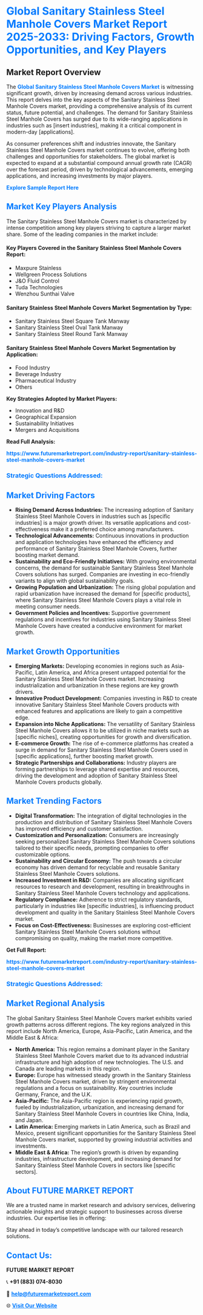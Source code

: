 <h1 style="color: #007BFF;">Global Sanitary Stainless Steel Manhole Covers Market Report 2025-2033: Driving Factors, Growth Opportunities, and Key Players</h1>

<section id="overview">
<h2>Market Report Overview</h2>
<p>The <a href="https://www.futuremarketreport.com/industry-report/sanitary-stainless-steel-manhole-covers-market" style="color: #007BFF; text-decoration: none;"><strong>Global Sanitary Stainless Steel Manhole Covers Market</strong></a> is witnessing significant growth, driven by increasing demand across various industries. This report delves into the key aspects of the Sanitary Stainless Steel Manhole Covers market, providing a comprehensive analysis of its current status, future potential, and challenges. The demand for Sanitary Stainless Steel Manhole Covers has surged due to its wide-ranging applications in industries such as [insert industries], making it a critical component in modern-day [applications].</p>
<p>As consumer preferences shift and industries innovate, the Sanitary Stainless Steel Manhole Covers market continues to evolve, offering both challenges and opportunities for stakeholders. The global market is expected to expand at a substantial compound annual growth rate (CAGR) over the forecast period, driven by technological advancements, emerging applications, and increasing investments by major players.</p>
</section>

<section id="overview">
<p><a href="https://www.futuremarketreport.com/request-sample/reportId=29231" style="color: #007BFF; text-decoration: none;"><strong>Explore Sample Report Here</strong></a></p>
</section>

<section id="key-players">
<h2 style="color: #007BFF;">Market Key Players Analysis</h2>
<p>The Sanitary Stainless Steel Manhole Covers market is characterized by intense competition among key players striving to capture a larger market share. Some of the leading companies in the market include:</p>
<h4>Key Players Covered in the Sanitary Stainless Steel Manhole Covers Report:</h4>
<ul><li>Maxpure Stainless</li><li>Wellgreen Process Solutions</li><li>J&amp;O Fluid Control</li><li>Tuda Technologies</li><li>Wenzhou Sunthai Valve</li></ul>
<h4>Sanitary Stainless Steel Manhole Covers Market Segmentation by Type:</h4>
<ul><li>Sanitary Stainless Steel Square Tank Manway</li><li>Sanitary Stainless Steel Oval Tank Manway</li><li>Sanitary Stainless Steel Round Tank Manway</li></ul>

<h4>Sanitary Stainless Steel Manhole Covers Market Segmentation by Application:</h4>
<ul><li>Food Industry</li><li>Beverage Industry</li><li>Pharmaceutical Industry</li><li>Others</li></ul>
<p><strong>Key Strategies Adopted by Market Players:</strong></p>
<ul>
<li>Innovation and R&D</li>
<li>Geographical Expansion</li>
<li>Sustainability Initiatives</li>
<li>Mergers and Acquisitions</li>
</ul>
</section>

<section>
<p><strong>Read Full Analysis: </strong></p><a href="https://www.futuremarketreport.com/industry-report/sanitary-stainless-steel-manhole-covers-market" style="color: #007BFF; text-decoration: none;"><strong>https://www.futuremarketreport.com/industry-report/sanitary-stainless-steel-manhole-covers-market</strong></a>
<h3 style="color: #007BFF;">Strategic Questions Addressed:</h3>
</section>

<section id="driving-factors">
<h2 style="color: #007BFF;">Market Driving Factors</h2>
<ul>
<li><strong>Rising Demand Across Industries:</strong> The increasing adoption of Sanitary Stainless Steel Manhole Covers in industries such as [specific industries] is a major growth driver. Its versatile applications and cost-effectiveness make it a preferred choice among manufacturers.</li>
<li><strong>Technological Advancements:</strong> Continuous innovations in production and application technologies have enhanced the efficiency and performance of Sanitary Stainless Steel Manhole Covers, further boosting market demand.</li>
<li><strong>Sustainability and Eco-Friendly Initiatives:</strong> With growing environmental concerns, the demand for sustainable Sanitary Stainless Steel Manhole Covers solutions has surged. Companies are investing in eco-friendly variants to align with global sustainability goals.</li>
<li><strong>Growing Population and Urbanization:</strong> The rising global population and rapid urbanization have increased the demand for [specific products], where Sanitary Stainless Steel Manhole Covers plays a vital role in meeting consumer needs.</li>
<li><strong>Government Policies and Incentives:</strong> Supportive government regulations and incentives for industries using Sanitary Stainless Steel Manhole Covers have created a conducive environment for market growth.</li>
</ul>
</section>

<section id="growth-opportunities">
<h2 style="color: #007BFF;">Market Growth Opportunities</h2>
<ul>
<li><strong>Emerging Markets:</strong> Developing economies in regions such as Asia-Pacific, Latin America, and Africa present untapped potential for the Sanitary Stainless Steel Manhole Covers market. Increasing industrialization and urbanization in these regions are key growth drivers.</li>
<li><strong>Innovative Product Development:</strong> Companies investing in R&D to create innovative Sanitary Stainless Steel Manhole Covers products with enhanced features and applications are likely to gain a competitive edge.</li>
<li><strong>Expansion into Niche Applications:</strong> The versatility of Sanitary Stainless Steel Manhole Covers allows it to be utilized in niche markets such as [specific niches], creating opportunities for growth and diversification.</li>
<li><strong>E-commerce Growth:</strong> The rise of e-commerce platforms has created a surge in demand for Sanitary Stainless Steel Manhole Covers used in [specific applications], further boosting market growth.</li>
<li><strong>Strategic Partnerships and Collaborations:</strong> Industry players are forming partnerships to leverage shared expertise and resources, driving the development and adoption of Sanitary Stainless Steel Manhole Covers products globally.</li>
</ul>
</section>

<section id="trending-factors">
<h2 style="color: #007BFF;">Market Trending Factors</h2>
<ul>
<li><strong>Digital Transformation:</strong> The integration of digital technologies in the production and distribution of Sanitary Stainless Steel Manhole Covers has improved efficiency and customer satisfaction.</li>
<li><strong>Customization and Personalization:</strong> Consumers are increasingly seeking personalized Sanitary Stainless Steel Manhole Covers solutions tailored to their specific needs, prompting companies to offer customizable options.</li>
<li><strong>Sustainability and Circular Economy:</strong> The push towards a circular economy has driven demand for recyclable and reusable Sanitary Stainless Steel Manhole Covers solutions.</li>
<li><strong>Increased Investment in R&D:</strong> Companies are allocating significant resources to research and development, resulting in breakthroughs in Sanitary Stainless Steel Manhole Covers technology and applications.</li>
<li><strong>Regulatory Compliance:</strong> Adherence to strict regulatory standards, particularly in industries like [specific industries], is influencing product development and quality in the Sanitary Stainless Steel Manhole Covers market.</li>
<li><strong>Focus on Cost-Effectiveness:</strong> Businesses are exploring cost-efficient Sanitary Stainless Steel Manhole Covers solutions without compromising on quality, making the market more competitive.</li>
</ul>
</section>

<section>
<p><strong>Get Full Report: </strong></p><a href="https://www.futuremarketreport.com/industry-report/sanitary-stainless-steel-manhole-covers-market" style="color: #007BFF; text-decoration: none;"><strong>https://www.futuremarketreport.com/industry-report/sanitary-stainless-steel-manhole-covers-market</strong></a>
<h3 style="color: #007BFF;">Strategic Questions Addressed:</h3>
</section>


<section id="regional-analysis">
<h2 style="color: #007BFF;">Market Regional Analysis</h2>
<p>The global Sanitary Stainless Steel Manhole Covers market exhibits varied growth patterns across different regions. The key regions analyzed in this report include North America, Europe, Asia-Pacific, Latin America, and the Middle East & Africa:</p>
<ul>
<li><strong>North America:</strong> This region remains a dominant player in the Sanitary Stainless Steel Manhole Covers market due to its advanced industrial infrastructure and high adoption of new technologies. The U.S. and Canada are leading markets in this region.</li>
<li><strong>Europe:</strong> Europe has witnessed steady growth in the Sanitary Stainless Steel Manhole Covers market, driven by stringent environmental regulations and a focus on sustainability. Key countries include Germany, France, and the U.K.</li>
<li><strong>Asia-Pacific:</strong> The Asia-Pacific region is experiencing rapid growth, fueled by industrialization, urbanization, and increasing demand for Sanitary Stainless Steel Manhole Covers in countries like China, India, and Japan.</li>
<li><strong>Latin America:</strong> Emerging markets in Latin America, such as Brazil and Mexico, present significant opportunities for the Sanitary Stainless Steel Manhole Covers market, supported by growing industrial activities and investments.</li>
<li><strong>Middle East & Africa:</strong> The region’s growth is driven by expanding industries, infrastructure development, and increasing demand for Sanitary Stainless Steel Manhole Covers in sectors like [specific sectors].</li>
</ul>
</section>

<footer>
<h2 style="color: #007BFF;">About FUTURE MARKET REPORT</h2>
<p>We are a trusted name in market research and advisory services, delivering actionable insights and strategic support to businesses across diverse industries. Our expertise lies in offering:</p>

<p>Stay ahead in today’s competitive landscape with our tailored research solutions.</p>

<h2 style="color: #007BFF;">Contact Us:</h2>
<p><strong>FUTURE MARKET REPORT</strong></p>
<p>📞 <strong>+91 (883) 074-8030</strong></p>
<p>📧 <strong><a href="mailto:help@futuremarketreport.com" style="color: #007BFF;">help@futuremarketreport.com</a></strong></p>
<p>🌐 <strong><a href="https://www.futuremarketreport.com/" style="color: #007BFF;">Visit Our Website</a></strong></p>
</footer>